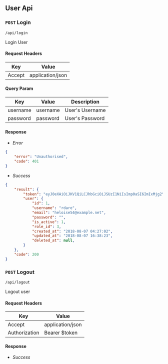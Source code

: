 ## User Api

### `POST` Login
```
/api/login
```
Login User
#### Request Headers
| Key | Value |
|---|---|
|Accept|application/json

#### Query Param
| Key | Value | Description |
|---|---|---|
| username | username | User's Username |
| password | password | User's Password |

#### Response
* _Error_
``` json
{
    "error": "Unauthorised",
    "code": 401
}
```

* _Success_
```json
{
    "result": {
        "token": "eyJ0eXAiOiJKV1QiLCJhbGciOiJSUzI1NiIsImp0aSI6ImIxMjg2YjJmMjQ4MWE1ZTIzMGUxYjcwZGM2ZWE3YmQ5OTBkNWI3YmY0Y2VlNDdkNWU0MGEzOTU0ZjM1NTY1NTA3OGUxZGY4NTRhYmMzZjdmIn0.eyJhdWQiOiI1IiwianRpIjoiYjEyODZiMmYyNDgxYTVlMjMwZTFiNzBkYzZlYTdiZDk5MGQ1YjdiZjRjZWU0N2Q1ZTQwYTM5NTRmMzU1NjU1MDc4ZTFkZjg1NGFiYzNmN2YiLCJpYXQiOjE1MzQ3MDA3NjksIm5iZiI6MTUzNDcwMDc2OSwiZXhwIjoxNTY2MjM2NzY4LCJzdWIiOiIxIiwic2NvcGVzIjpbXX0.c_13C90PxxAl8AvZItrW-IFSVJkvbKSPn4reat5qm_xgY-Fd3YpidMsqye_p6SPN1b5mBSLlWOt7BC3Gsw1z4qaZuChSSJ4ZDP6rW_pz2rujU3dRxKf1s7Y-ZB4z2xdAXLaxeVcniWSPLYiBacAUQQURs7_8c6cF9mJvcrk6A4iGdXytu3sCzc3nHyiPhzs3u-MBjpIa4kP_1jdN4udEbbCtbezpq6I6OF-1EWS5LTnfK9PDvckw9AYNk0M5As2-Yxqz045lUnGEVxNwHrvN9LoREIvscBTBc_SkIuNygw-8BQBlHHwlzQP5ZMOJhZ2JUDJiteumcGq2ui48CqgXk2usczF_DSeiOHrFKkpqmuTj_hBNvYHDH_yJFvQIZjjbnHOWud2qlotEtAszjE-sI3nfJBTuOMK0rTSBngdgcp3usa932TkL1XK6LisT14FHiVCjXUn_QlUfS7Q9h31oWM5c0YcmQYbK7qrbiPOhlDNu7tOusaEu3CZixg_QCDzPVfpjthtyZ0gUYZek1phuo_dlNVjwct1UedIKKbWrAy9qH2SRI84laNIsGGnJfWf5kVQPVZf76wa9O57ovSIiZPiNjhr09r1MzjJOsLwP9biQ0BnMMbfiKaTmMsMVQ1pC_KsvRt5I9eYa7E9FLUfdluiBmGDXihkBN-R5kDKi0cg",
        "user": {
            "id": 1,
            "username": "rdare",
            "email": "heloise54@example.net",
            "password": "",
            "is_active": 1,
            "role_id": 3,
            "created_at": "2018-08-07 04:27:02",
            "updated_at": "2018-08-07 16:38:23",
            "deleted_at": null,
        }
    },
    "code": 200
}
```

### `POST` Logout
```
/api/logout
```
Logout user
#### Request Headers
| Key | Value |
|---|---|
|Accept|application/json
|Authorization|Bearer $token

#### Response
* _Success_

```